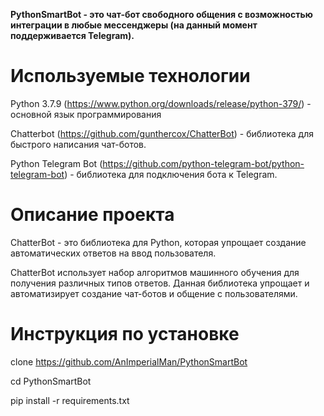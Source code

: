 **PythonSmartBot - это чат-бот свободного общения с возможностью интеграции в любые мессенджеры (на данный момент поддерживается Telegram).**

# Используемые технологии
Python 3.7.9 (https://www.python.org/downloads/release/python-379/) - основной язык программирования

Chatterbot (https://github.com/gunthercox/ChatterBot) - библиотека для быстрого написания чат-ботов.

Python Telegram Bot (https://github.com/python-telegram-bot/python-telegram-bot) - библиотека для подключения бота к Telegram.

# Описание проекта
ChatterBot - это библиотека для Python, которая упрощает создание автоматических ответов на ввод пользователя. 

ChatterBot использует набор алгоритмов машинного обучения для получения различных типов ответов. Данная библиотека упрощает и автоматизирует создание чат-ботов и общение с пользователями.

# Инструкция по установке
clone https://github.com/AnImperialMan/PythonSmartBot

cd PythonSmartBot

pip install -r requirements.txt
